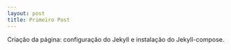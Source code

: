 ```yaml
---
layout: post
title: Primeiro Post 
---
```


Criação da página: configuração do Jekyll e instalação do
Jekyll-compose.
